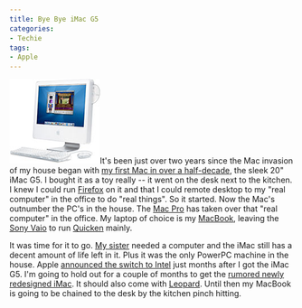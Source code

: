 ```yaml
---
title: Bye Bye iMac G5
categories:
- Techie
tags:
- Apple
---
```


![](/assets/posts/2007/r_imac.jpg)It's been just over two years since the Mac invasion of my house began with [my first Mac in over a half-decade](/thingelstad/imac-g5), the sleek 20" iMac G5. I bought it as a toy really -- it went on the desk next to the kitchen. I knew I could run [Firefox](http://www.getfirefox.com/) on it and that I could remote desktop to my "real computer" in the office to do "real things". So it started.
Now the Mac's outnumber the PC's in the house. The [Mac Pro](/thingelstad/mac-pro-in-the-house) has taken over that "real computer" in the office. My laptop of choice is my [MacBook](/thingelstad/macbook), leaving the [Sony Vaio](/thingelstad/new-laptop-sony-vgn-s360) to run [Quicken](http://www.quicken.com/) mainly.

It was time for it to go. [My sister](http://www.myspace.com/delphinia9) needed a computer and the iMac still has a decent amount of life left in it. Plus it was the only PowerPC machine in the house. Apple [announced the switch to Intel](http://news.com.com/Its+Intel+inside+for+Apples+Mac/2009-1006_3-5733937.html) just months after I got the iMac G5. I'm going to hold out for a couple of months to get the [rumored newly redesigned iMac](http://www.appleinsider.com/article.php?id=2582). It should also come with [Leopard](http://www.apple.com/macosx/leopard/). Until then my MacBook is going to be chained to the desk by the kitchen pinch hitting.

